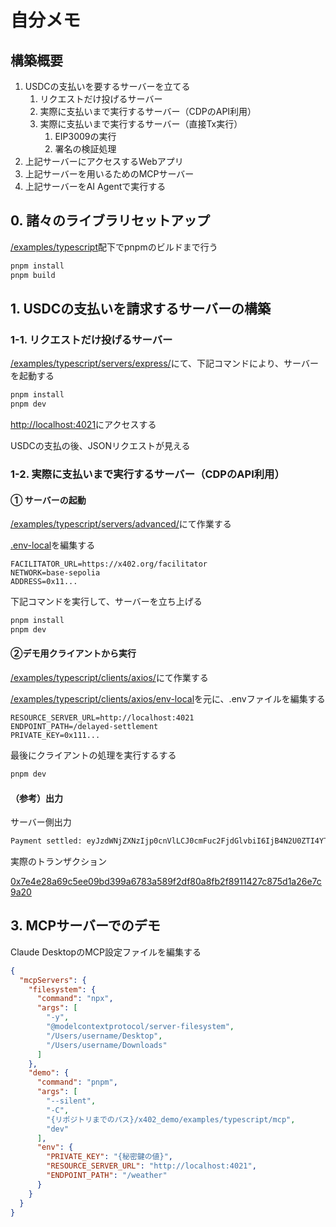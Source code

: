 # 自分メモ

## 構築概要

1. USDCの支払いを要するサーバーを立てる
   1. リクエストだけ投げるサーバー
   2. 実際に支払いまで実行するサーバー（CDPのAPI利用）
   3. 実際に支払いまで実行するサーバー（直接Tx実行）
      1. EIP3009の実行
      2. 署名の検証処理
2. 上記サーバーにアクセスするWebアプリ
3. 上記サーバーを用いるためのMCPサーバー
4. 上記サーバーをAI Agentで実行する

## 0. 諸々のライブラリセットアップ

[/examples/typescript](../examples/typescript/)配下でpnpmのビルドまで行う

```bash
pnpm install
pnpm build
```

## 1. USDCの支払いを請求するサーバーの構築

### 1-1. リクエストだけ投げるサーバー

[/examples/typescript/servers/express/](../examples/typescript/servers/express/)にて、下記コマンドにより、サーバーを起動する

```bash
pnpm install
pnpm dev
```

[http://localhost:4021](http://localhost:4021)にアクセスする

USDCの支払の後、JSONリクエストが見える

### 1-2. 実際に支払いまで実行するサーバー（CDPのAPI利用）

#### ① サーバーの起動
[/examples/typescript/servers/advanced/](../examples/typescript/servers/advanced/)にて作業する

[.env-local](../examples/typescript/servers/advanced/.env-local)を編集する

```text
FACILITATOR_URL=https://x402.org/facilitator
NETWORK=base-sepolia
ADDRESS=0x11...
```

下記コマンドを実行して、サーバーを立ち上げる

```bash
pnpm install
pnpm dev
```

#### ②デモ用クライアントから実行

[/examples/typescript/clients/axios/](../examples/typescript/clients/axios/)にて作業する

[/examples/typescript/clients/axios/env-local](../examples/typescript/clients/axios/env-local)を元に、.envファイルを編集する

```text
RESOURCE_SERVER_URL=http://localhost:4021
ENDPOINT_PATH=/delayed-settlement
PRIVATE_KEY=0x111...
```

最後にクライアントの処理を実行するする

```bash
pnpm dev
```

#### （参考）出力

サーバー側出力

```bash
Payment settled: eyJzdWNjZXNzIjp0cnVlLCJ0cmFuc2FjdGlvbiI6IjB4N2U0ZTI4YTY5YzVlZTA5YmQzOTlhNjc4M2E1ODlmMmRmODBhOGZiMmY4OTExNDI3Yzg3NWQxYTI2ZTdjOWEyMCIsIm5ldHdvcmsiOiJiYXNlLXNlcG9saWEiLCJwYXllciI6IjB4N2I3MThENENlNmNhODM1MzY2NjBhMzE0NjM5NTU5RjNkM2Y2ZTllMyJ9
```

実際のトランザクション

[0x7e4e28a69c5ee09bd399a6783a589f2df80a8fb2f8911427c875d1a26e7c9a20](https://base-sepolia.blockscout.com/tx/0x7e4e28a69c5ee09bd399a6783a589f2df80a8fb2f8911427c875d1a26e7c9a20)

## 3. MCPサーバーでのデモ

Claude DesktopのMCP設定ファイルを編集する

```json
{
  "mcpServers": {
    "filesystem": {
      "command": "npx",
      "args": [
        "-y",
        "@modelcontextprotocol/server-filesystem",
        "/Users/username/Desktop",
        "/Users/username/Downloads"
      ]
    },
    "demo": {
      "command": "pnpm",
      "args": [
        "--silent",
        "-C",
        "{リポジトリまでのパス}/x402_demo/examples/typescript/mcp",
        "dev"
      ],
      "env": {
        "PRIVATE_KEY": "{秘密鍵の値}",
        "RESOURCE_SERVER_URL": "http://localhost:4021",
        "ENDPOINT_PATH": "/weather"
      }
    }
  }
}
```
